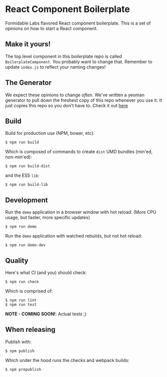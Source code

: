 React Component Boilerplate
===========================

Formidable Labs flavored React component boilerplate. This is a set of opinions on how to start a React component.

## Make it yours!

The top level component in this boilerplate repo is called `BoilerplateComponent`. You probably want to change that. Remember to update `index.js` to reflect your naming changes!

## The Generator

We expect these opinions to change *often*.  We've written a yeoman generator to pull down the freshest copy of this repo whenever you use it.  It just copies this repo so you don't have to. Check it out [here](https://github.com/FormidableLabs/generator-formidable-react-component)

## Build

Build for production use (NPM, bower, etc).

```
$ npm run build
```

Which is composed of commands to create `dist` UMD bundles (min'ed, non-min'ed):

```
$ npm run build-dist
```

and the ES5 `lib`:

```
$ npm run build-lib
```


## Development

Run the `demo` application in a browser window with hot reload:
(More CPU usage, but faster, more specific updates)

```
$ npm run demo
```

Run the `demo` application with watched rebuilds, but not hot reload:

```
$ npm run demo-dev
```

## Quality

Here's what CI (and you) should check:

```
$ npm run check
```

Which is comprised of:

```
$ npm run lint
$ npm run test
```

**NOTE - COMING SOON!**: Actual tests ;)

## When releasing

Publish with:

```
$ npm publish
```

Which under the hood runs the checks and webpack builds:

```
$ npm prepublish
```
